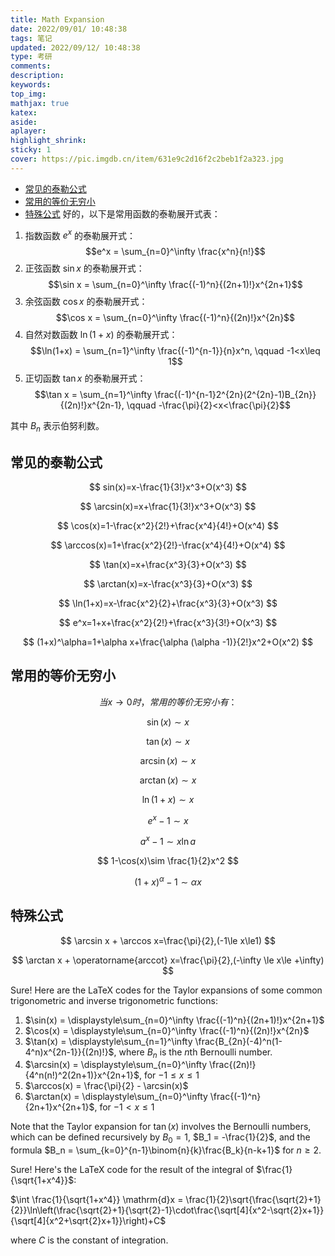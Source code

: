 ```yaml
---
title: Math Expansion
date: 2022/09/01/ 10:48:38
tags: 笔记
updated: 2022/09/12/ 10:48:38
type: 考研
comments:
description:
keywords:
top_img:
mathjax: true
katex:
aside:
aplayer:
highlight_shrink:
sticky: 1
cover: https://pic.imgdb.cn/item/631e9c2d16f2c2beb1f2a323.jpg
---
```


- [常见的泰勒公式](#常见的泰勒公式)
- [常用的等价无穷小](#常用的等价无穷小)
- [特殊公式](#特殊公式)
  好的，以下是常用函数的泰勒展开式表：

1. 指数函数 $e^x$ 的泰勒展开式： $$e^x = \sum_{n=0}^\infty \frac{x^n}{n!}$$
2. 正弦函数 $\sin x$ 的泰勒展开式： $$\sin x = \sum_{n=0}^\infty \frac{(-1)^n}{(2n+1)!}x^{2n+1}$$
3. 余弦函数 $\cos x$ 的泰勒展开式： $$\cos x = \sum_{n=0}^\infty \frac{(-1)^n}{(2n)!}x^{2n}$$
4. 自然对数函数 $\ln(1+x)$ 的泰勒展开式： $$\ln(1+x) = \sum_{n=1}^\infty \frac{(-1)^{n-1}}{n}x^n, \qquad -1<x\leq 1$$
5. 正切函数 $\tan x$ 的泰勒展开式： $$\tan x = \sum_{n=1}^\infty \frac{(-1)^{n-1}2^{2n}(2^{2n}-1)B_{2n}}{(2n)!}x^{2n-1}, \qquad -\frac{\pi}{2}<x<\frac{\pi}{2}$$

其中 $B_n$ 表示伯努利数。

## 常见的泰勒公式

$$
sin(x)=x-\frac{1}{3!}x^3+O(x^3)
$$

$$
\arcsin(x)=x+\frac{1}{3!}x^3+O(x^3)
$$

$$
\cos(x)=1-\frac{x^2}{2!}+\frac{x^4}{4!}+O(x^4)
$$

$$
\arccos(x)=1+\frac{x^2}{2!}-\frac{x^4}{4!}+O(x^4)
$$

$$
\tan(x)=x+\frac{x^3}{3}+O(x^3)
$$

$$
\arctan(x)=x-\frac{x^3}{3}+O(x^3)
$$

$$
\ln(1+x)=x-\frac{x^2}{2}+\frac{x^3}{3}+O(x^3)
$$

$$
e^x=1+x+\frac{x^2}{2!}+\frac{x^3}{3!}+O(x^3)
$$

$$
(1+x)^\alpha=1+\alpha x+\frac{\alpha (\alpha -1)}{2!}x^2+O(x^2)
$$

## 常用的等价无穷小

$$
当x\to0时，常用的等价无穷小有：
$$

$$
\sin(x)\sim x
$$

$$
\tan(x) \sim x
$$

$$
\arcsin(x)\sim x
$$

$$
\arctan(x)\sim x
$$

$$
\ln(1+x)\sim x
$$

$$
e^x-1\sim x
$$

$$
a^x-1\sim x\ln a
$$

$$
1-\cos(x)\sim \frac{1}{2}x^2
$$

$$
(1+x)^\alpha-1\sim \alpha x
$$

## 特殊公式

$$
\arcsin x + \arccos x=\frac{\pi}{2},(-1\le x\le1)
$$

$$
\arctan x + \operatorname{arccot} x=\frac{\pi}{2},(-\infty \le x\le +\infty)
$$

Sure! Here are the LaTeX codes for the Taylor expansions of some common trigonometric and inverse trigonometric functions:

1. $\sin(x) = \displaystyle\sum_{n=0}^\infty \frac{(-1)^n}{(2n+1)!}x^{2n+1}$
2. $\cos(x) = \displaystyle\sum_{n=0}^\infty \frac{(-1)^n}{(2n)!}x^{2n}$
3. $\tan(x) = \displaystyle\sum_{n=1}^\infty \frac{B_{2n}(-4)^n(1-4^n)x^{2n-1}}{(2n)!}$, where $B_n$ is the $n$th Bernoulli number.
4. $\arcsin(x) = \displaystyle\sum_{n=0}^\infty \frac{(2n)!}{4^n(n!)^2(2n+1)}x^{2n+1}$, for $-1 \leq x \leq 1$
5. $\arccos(x) = \frac{\pi}{2} - \arcsin(x)$
6. $\arctan(x) = \displaystyle\sum_{n=0}^\infty \frac{(-1)^n}{2n+1}x^{2n+1}$, for $-1 < x \leq 1$

Note that the Taylor expansion for $\tan(x)$ involves the Bernoulli numbers, which can be defined recursively by $B_0 = 1$, $B_1 = -\frac{1}{2}$, and the formula $B_n = \sum_{k=0}^{n-1}\binom{n}{k}\frac{B_k}{n-k+1}$ for $n \geq 2$.

Sure! Here's the LaTeX code for the result of the integral of $\frac{1}{\sqrt{1+x^4}}$:

$\int \frac{1}{\sqrt{1+x^4}} \mathrm{d}x = \frac{1}{2}\sqrt{\frac{\sqrt{2}+1}{2}}\ln\left(\frac{\sqrt{2}+1}{\sqrt{2}-1}\cdot\frac{\sqrt[4]{x^2-\sqrt{2}x+1}}{\sqrt[4]{x^2+\sqrt{2}x+1}}\right)+C$

where $C$ is the constant of integration.
